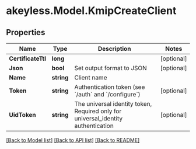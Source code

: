 # akeyless.Model.KmipCreateClient

## Properties

Name | Type | Description | Notes
------------ | ------------- | ------------- | -------------
**CertificateTtl** | **long** |  | [optional] 
**Json** | **bool** | Set output format to JSON | [optional] 
**Name** | **string** | Client name | 
**Token** | **string** | Authentication token (see &#x60;/auth&#x60; and &#x60;/configure&#x60;) | [optional] 
**UidToken** | **string** | The universal identity token, Required only for universal_identity authentication | [optional] 

[[Back to Model list]](../README.md#documentation-for-models) [[Back to API list]](../README.md#documentation-for-api-endpoints) [[Back to README]](../README.md)

